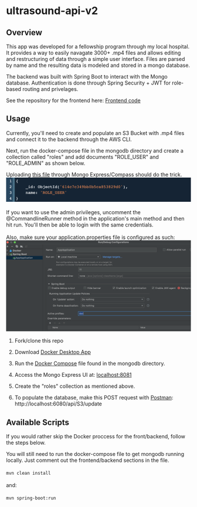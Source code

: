 # ultrasound-api-v2
<!-- ![](ultrasound-app2.gif) -->

## Overview
This app was developed for a fellowship program through my local hospital. It provides a way to easily navagate 3000+ .mp4 files and allows editing and restructuring of data through a simple user interface. Files are parsed by name and the resulting data is modeled and stored in a mongo database.

The backend was built with Spring Boot to interact with the Mongo database. Authentication is done through Spring Security + JWT for role-based routing and privelages.

See the repository for the frontend here: 
[Frontend code](https://github.com/CalebTracey/ultrasound-ui-v2)
<br />

## Usage
Currently, you'll need to create and populate an S3 Bucket with .mp4 files and connect it to the backend through the AWS CLI.

Next, run the docker-compose file in the mongodb directory and create a collection called "roles" and add documents "ROLE_USER" and "ROLE_ADMIN" as shown below.

Uploading [this file](./roles) through Mongo Express/Compass should do the trick.
<img src=./document-example.png />
<br />
<br />
If you want to use the admin privileges, uncomment the @CommandlineRunner method in the application's main method and then hit run. You'll then be able to login with the same credentials.
<br />
<br />
Also, make sure your application.properties file is configured as such:
<img src=./application-properties.png />

1. Fork/clone this repo

2. Download [Docker Desktop App](https://www.docker.com/products/docker-desktop)

3. Run the [Docker Compose](./mongodb/docker-compose.yaml) file found in the mongodb directory.

4. Access the Mongo Express UI at: [localhost:8081](http://localhost:8081/)

5. Create the "roles" collection as mentioned above.

6. To populate the database, make this POST request with [Postman](https://www.postman.com/): http://localhost:6080/api/S3/update


## Available Scripts
If you would rather skip the Docker proccess for the front/backend, follow the steps below. 

You will still need to run the docker-compose file to get mongodb running locally. Just comment out the frontend/backend sections in the file.
<br />
<br />
`mvn clean install`
<br />
<br />
and:
<br />
<br />
`mvn spring-boot:run`
<br />
<br />

